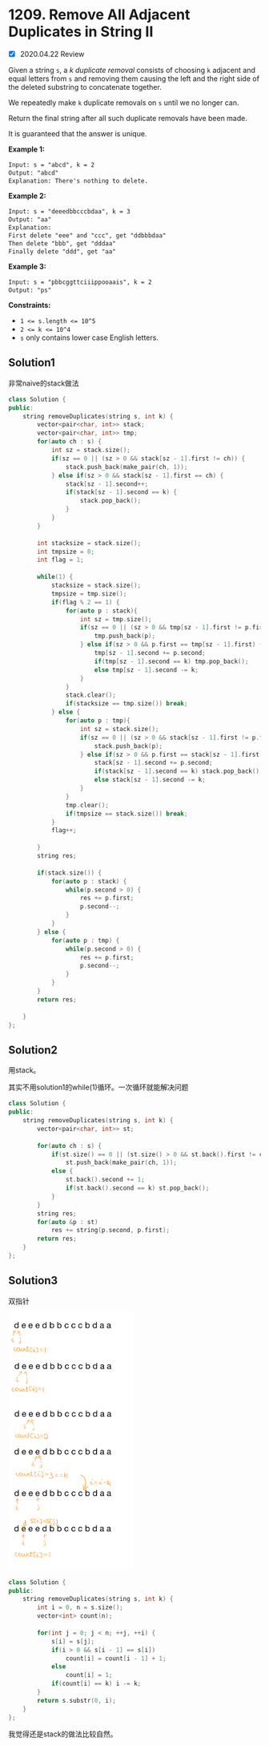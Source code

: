 # 1209. Remove All Adjacent Duplicates in String II

- [x] 2020.04.22 Review



Given a string `s`, a *k* *duplicate removal* consists of choosing `k` adjacent and equal letters from `s` and removing them causing the left and the right side of the deleted substring to concatenate together.

We repeatedly make `k` duplicate removals on `s` until we no longer can.

Return the final string after all such duplicate removals have been made.

It is guaranteed that the answer is unique.

 

**Example 1:**

```
Input: s = "abcd", k = 2
Output: "abcd"
Explanation: There's nothing to delete.
```

**Example 2:**

```
Input: s = "deeedbbcccbdaa", k = 3
Output: "aa"
Explanation: 
First delete "eee" and "ccc", get "ddbbbdaa"
Then delete "bbb", get "dddaa"
Finally delete "ddd", get "aa"
```

**Example 3:**

```
Input: s = "pbbcggttciiippooaais", k = 2
Output: "ps"
```

 

**Constraints:**

- `1 <= s.length <= 10^5`
- `2 <= k <= 10^4`
- `s` only contains lower case English letters.





## Solution1

非常naive的stack做法

```cpp
class Solution {
public:
    string removeDuplicates(string s, int k) {
        vector<pair<char, int>> stack;
        vector<pair<char, int>> tmp;
        for(auto ch : s) {
            int sz = stack.size();
            if(sz == 0 || (sz > 0 && stack[sz - 1].first != ch)) {
                stack.push_back(make_pair(ch, 1));
            } else if(sz > 0 && stack[sz - 1].first == ch) {
                stack[sz - 1].second++;
                if(stack[sz - 1].second == k) {
                    stack.pop_back();
                }
            }
        }
        
        int stacksize = stack.size();
        int tmpsize = 0;
        int flag = 1;
        
        while(1) {           
            stacksize = stack.size();
            tmpsize = tmp.size();
            if(flag % 2 == 1) {
                for(auto p : stack){
                    int sz = tmp.size();
                    if(sz == 0 || (sz > 0 && tmp[sz - 1].first != p.first)) {
                        tmp.push_back(p);
                    } else if(sz > 0 && p.first == tmp[sz - 1].first) {
                        tmp[sz - 1].second += p.second;
                        if(tmp[sz - 1].second == k) tmp.pop_back();
                        else tmp[sz - 1].second -= k;
                    }
                } 
                stack.clear();
                if(stacksize == tmp.size()) break;
            } else {
                for(auto p : tmp){
                    int sz = stack.size();
                    if(sz == 0 || (sz > 0 && stack[sz - 1].first != p.first)) {
                        stack.push_back(p);
                    } else if(sz > 0 && p.first == stack[sz - 1].first) {
                        stack[sz - 1].second += p.second;
                        if(stack[sz - 1].second == k) stack.pop_back();
                        else stack[sz - 1].second -= k;
                    }
                } 
                tmp.clear();
                if(tmpsize == stack.size()) break;
            }
            flag++;
            
        }
        string res;
        
        if(stack.size()) {
            for(auto p : stack) {
                while(p.second > 0) {
                    res += p.first;
                    p.second--;
                }
            }
        } else {
            for(auto p : tmp) {
                while(p.second > 0) {
                    res += p.first;
                    p.second--;
                }
            }
        }
        return res;
        
    }
};
```



## Solution2

用stack。

其实不用solution1的while(1)循环。一次循环就能解决问题

```cpp
class Solution {
public:
    string removeDuplicates(string s, int k) {
        vector<pair<char, int>> st;
        
        for(auto ch : s) {
            if(st.size() == 0 || (st.size() > 0 && st.back().first != ch)) 
                st.push_back(make_pair(ch, 1));
            else {
                st.back().second += 1;
                if(st.back().second == k) st.pop_back();
            }    
        }      
        string res;
        for(auto &p : st)
            res += string(p.second, p.first);
        return res;
    }
};
```



## Solution3

双指针

<img src="../img/image-20210422125658704.png" alt="image-20210422125658704" style="zoom: 50%;" />

```cpp
class Solution {
public:
    string removeDuplicates(string s, int k) {
        int i = 0, n = s.size();
        vector<int> count(n);
        
        for(int j = 0; j < n; ++j, ++i) {
            s[i] = s[j];
            if(i > 0 && s[i - 1] == s[i])
                count[i] = count[i - 1] + 1;
            else
                count[i] = 1;
            if(count[i] == k) i -= k;
        }
        return s.substr(0, i);
    } 
};
```



我觉得还是stack的做法比较自然。